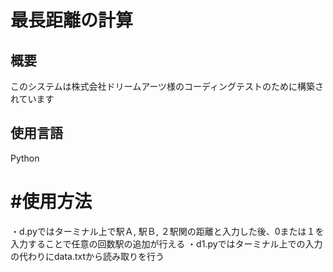 # 最長距離の計算
## 概要
このシステムは株式会社ドリームアーツ様のコーディングテストのために構築されています
## 使用言語
Python
# #使用方法
・d.pyではターミナル上で駅Ａ, 駅Ｂ, ２駅関の距離と入力した後、0または１を入力することで任意の回数駅の追加が行える
・d1.pyではターミナル上での入力の代わりにdata.txtから読み取りを行う
